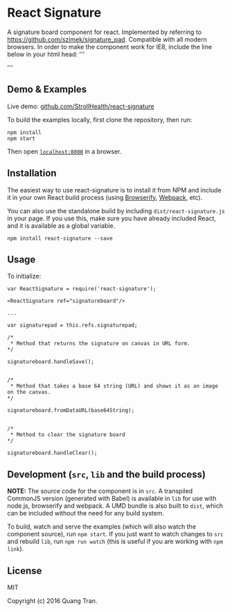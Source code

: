 # React Signature

A signature board component for react. Implemented by referring to https://github.com/szimek/signature_pad. Compatible with all modern browsers. In order to make the component work for IE8, include the line below in your html head:
'''
<!--[if lte IE 8]><script type="text/javascript" src="https://cdn.jsdelivr.net/excanvas/r3/excanvas.js"></script><![endif]-->
'''




## Demo & Examples

Live demo: [github.com/StrollHealth/react-signature](https://github.com/StrollHealth/react-signature)

To build the examples locally, first clone the repository, then run:

```
npm install
npm start
```

Then open [`localhost:8000`](http://localhost:8000) in a browser.


## Installation

The easiest way to use react-signature is to install it from NPM and include it in your own React build process (using [Browserify](http://browserify.org), [Webpack](http://webpack.github.io/), etc).

You can also use the standalone build by including `dist/react-signature.js` in your page. If you use this, make sure you have already included React, and it is available as a global variable.

```
npm install react-signature --save
```


## Usage
To initialize:

```
var ReactSignature = require('react-signature');

<ReactSignature ref="signatureboard"/>

...

var signaturepad = this.refs.signaturepad;

/* 
 * Method that returns the signature on canvas in URL form.
*/

signatureboard.handleSave();


/* 
 * Method that takes a base 64 string (URL) and shows it as an image on the canvas.
*/

signatureboard.fromDataURL(base64String);


/* 
 * Method to clear the signature board
*/

signatureboard.handleClear();
```



## Development (`src`, `lib` and the build process)

**NOTE:** The source code for the component is in `src`. A transpiled CommonJS version (generated with Babel) is available in `lib` for use with node.js, browserify and webpack. A UMD bundle is also built to `dist`, which can be included without the need for any build system.

To build, watch and serve the examples (which will also watch the component source), run `npm start`. If you just want to watch changes to `src` and rebuild `lib`, run `npm run watch` (this is useful if you are working with `npm link`).

## License

MIT

Copyright (c) 2016 Quang Tran.

